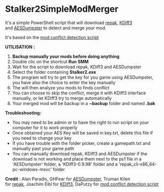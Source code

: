 # Stalker2SimpleModMerger

It's a simple PowerShell script that will download [repak](https://github.com/trumank/repak), [KDiff3](https://kdiff3.sourceforge.net/) and [AESDumpster](https://github.com/GHFear/AESDumpster) to detect and merge your mod.

It's based on the [mod conflict detection script](https://www.nexusmods.com/stalker2heartofchornobyl/mods/290)

**UTILISATION :**

1. **Backup manually your mods before doing anything**
2. Double clic on the shortcut **Run SMM**
3. Wait for the script to download repak, KDiff3﻿ and AESDumpster
4. Select the folder containing **Stalker2.exe**
5. The program will try to get the key for you game using AESDumpster, you have also the choice to enter the key manually
6. The will then analyze you mods to finds conflict
7. You can choose to skip the conflict, merge it with KDiff3 interface manually, or let KDiff3 try to merge automatically
8. Your merged mod will be backup in a **~backup** folder and named **.bak**


**Troubleshooting:**

- You may need to be admin or to have the right to run script on your computer for it to work properly
- Once obtained your AES Key will be saved in key.txt, delete this file if you need to change your key
- If you have trouble with the folder picker, create a gamepath.txt and manually past your game path
- You can manually download repak, KDiff3 and AESDumpster if the download is not working and place them next to the ps1 file in a 'AESDumpster' folder, a 'KDiff3-0.9.98' folder and a 'repak_cli-x86_64-pc-windows-msvc' folder



**Credit** : Alan Paradis, ﻿GHFear for [AESDumpster](https://github.com/GHFear/AESDumpster), Truman Kilen for [repak](https://github.com/trumank/repak), Joachim Eibl for [KDiff3](https://kdiff3.sourceforge.net/), DaPutzy for [mod conflict detection script](https://www.nexusmods.com/stalker2heartofchornobyl/mods/290)
